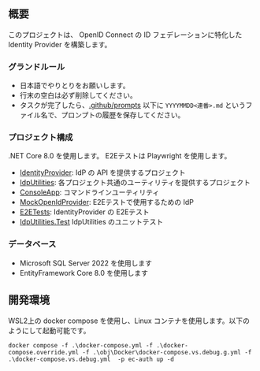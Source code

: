 ## 概要

このプロジェクトは、 OpenID Connect の ID フェデレーションに特化した Identity Provider を構築します。

### グランドルール

- 日本語でやりとりをお願いします。
- 行末の空白は必ず削除してください。
- タスクが完了したら、[.github/prompts](./prompts) 以下に `YYYYMMDD<連番>.md` というファイル名で、プロンプトの履歴を保存してください。

### プロジェクト構成

.NET Core 8.0 を使用します。
E2Eテストは Playwright を使用します。

- [IdentityProvider](../IdentityProvider): IdP の API を提供するプロジェクト
- [IdpUtilities](../IdpUtilities): 各プロジェクト共通のユーティリティを提供するプロジェクト
- [ConsoleApp](../ConsoleApp): コマンドラインユーティリティ
- [MockOpenIdProvider](../MockOpenIdProvider): E2Eテストで使用するための IdP
- [E2ETests](../E2ETests): IdentityProvider の E2Eテスト
- [IdpUtilities.Test](../IdpUtilities.Test) IdpUtilities のユニットテスト

### データベース

- Microsoft SQL Server 2022 を使用します
- EntityFramework Core 8.0 を使用します

## 開発環境

WSL2上の docker compose を使用し、Linux コンテナを使用します。以下のようにして起動可能です。

``` shell
docker compose -f .\docker-compose.yml -f .\docker-compose.override.yml -f .\obj\Docker\docker-compose.vs.debug.g.yml -f .\docker-compose.vs.debug.yml  -p ec-auth up -d
```
